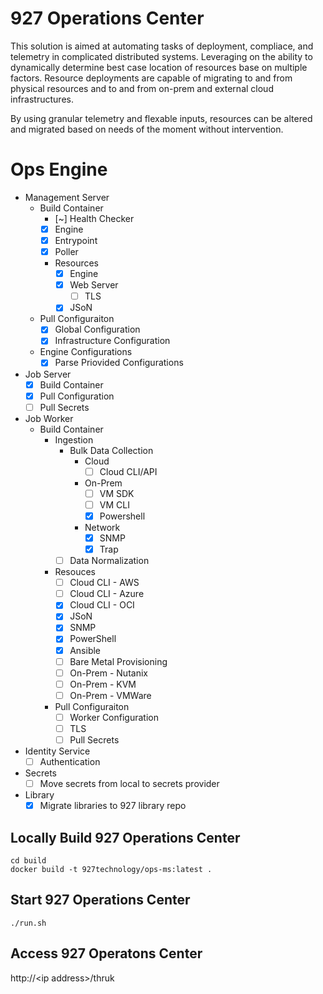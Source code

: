 # 927 Operations Center

This solution is aimed at automating tasks of deployment, compliace, and telemetry in complicated distributed systems.  Leveraging on the ability to dynamically determine best case location of resources base on multiple factors.   Resource deployments are capable of migrating to and from physical resources and to and from on-prem and external cloud infrastructures.

By using granular telemetry and flexable inputs, resources can be altered and migrated based on needs of the moment without intervention.


# Ops Engine

* Management Server
  * Build Container
    * [~] Health Checker
    * [x] Engine
    * [x] Entrypoint 
    * [x] Poller
    * Resources
      * [x] Engine
      * [x] Web Server
        * [ ] TLS 
      * [x] JSoN
  * Pull Configuraiton  
    * [x] Global Configuration
    * [x] Infrastructure Configuration
  * Engine Configurations
    * [x] Parse Priovided Configurations

* Job Server
  * [x] Build Container
  * [x] Pull Configuration
  * [ ] Pull Secrets

* Job Worker
  * Build Container
    * Ingestion
      * Bulk Data Collection
        * Cloud
          * [ ] Cloud CLI/API
        * On-Prem
          * [ ] VM SDK
          * [ ] VM CLI
          * [x] Powershell
        * Network
          * [x] SNMP
          * [x] Trap
      * [ ] Data Normalization 
    * Resouces
      * [ ] Cloud CLI - AWS 
      * [ ] Cloud CLI - Azure 
      * [x] Cloud CLI - OCI
      * [x] JSoN
      * [x] SNMP
      * [x] PowerShell
      * [x] Ansible
      * [ ] Bare Metal Provisioning
      * [ ] On-Prem - Nutanix 
      * [ ] On-Prem - KVM
      * [ ] On-Prem - VMWare 
    * Pull Configuraiton
      * [ ] Worker Configuration
      * [ ] TLS
      * [ ] Pull Secrets

* Identity Service
  * [ ] Authentication

* Secrets
   * [ ] Move secrets from local to secrets provider
 
* Library
    * [x] Migrate libraries to 927 library repo

## Locally Build 927 Operations Center
```
cd build
docker build -t 927technology/ops-ms:latest .
```

## Start 927 Operations Center
```
./run.sh
```

## Access 927 Operatons Center
http://\<ip address\>/thruk
